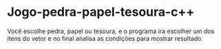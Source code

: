 # Jogo-pedra-papel-tesoura-c++
Você escolhe pedra, papel ou tesoura, e o programa ira escolher um dos itens do vetor e no final analisa as condições para mostrar resultado
